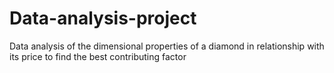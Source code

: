 # Data-analysis-project
Data analysis of the dimensional properties of a diamond in relationship with its price to find the best contributing factor
